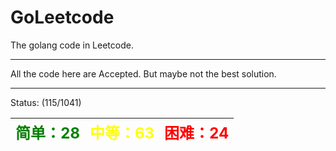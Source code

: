 # GoLeetcode
The golang code in Leetcode.

-----

All the code here are Accepted. But maybe not the best solution.

-----
Status: (115/1041)

| <font color=green size=5>简单：28</font> | <font color=yellow size=5>中等：63</font> | <font color=red size=5>困难：24</font> |
| ----------------------------------------|------------------------------------------|---------------------------------------|
